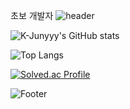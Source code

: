 초보 개발자
![header](https://capsule-render.vercel.app/api?type=waving&color=00CCFF&height=200&section=header&text=Pangpyo&fontSize=40)


![K-Junyyy's GitHub stats](https://github-readme-stats.vercel.app/api?username=pangpyo&show_icons=true&theme=dark)

![Top Langs](https://github-readme-stats.vercel.app/api/top-langs/?username=pangpyo&layout=compact일&theme=dark)

[![Solved.ac Profile](http://mazassumnida.wtf/api/generate_badge?boj=kkp0639)](https://solved.ac/profile/kkp0639)

![Footer](https://capsule-render.vercel.app/api?type=waving&color=00CCFF&height=200&section=footer)
